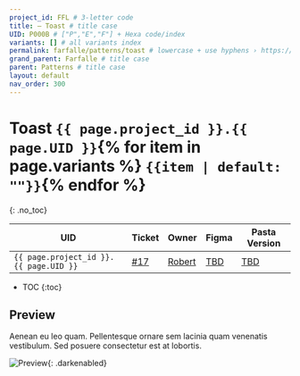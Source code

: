 ```yaml
---
project_id: FFL # 3-letter code
title: — Toast # title case
UID: P000B # ["P","E","F"] + Hexa code/index
variants: [] # all variants index
permalink: farfalle/patterns/toast # lowercase + use hyphens › https://tinyurl.com/27kmc4rb
grand_parent: Farfalle # title case
parent: Patterns # title case
layout: default
nav_order: 300
---
```


# Toast&nbsp;`{{ page.project_id }}.{{ page.UID }}`{% for item in page.variants %}&nbsp;`{{item | default: ""}}`{% endfor %}
{: .no_toc}

| UID | Ticket | Owner | Figma | Pasta Version |
|---|---|---|---|---|
|`{{ page.project_id }}.{{ page.UID }}`|[&#35;17](https://github.com/yummly/pasta/issues/17)|[Robert](https://github.com/robert-ANML)|[TBD](https://www.figma.com/file/le9hbXPWmA55qUA7a7otgH)|[TBD](https://github.com/yummly/pasta/releases)|

- TOC
{:toc}

## Preview

Aenean eu leo quam. Pellentesque ornare sem lacinia quam venenatis vestibulum. Sed posuere consectetur est at lobortis.

![Preview]({{site.baseurl}}/assets/projects/{{page.project_id}}/images/YPL-DOC-imgPlaceholder-Full.png){: .darkenabled}
